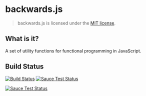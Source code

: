 # backwards.js

> backwards.js is licensed under the [MIT license](https://github.com/Omega3k/backwards.js/blob/master/LICENSE). 

## What is it?

A set of utility functions for functional programming in JavaScript. 

## Build Status

[![Build Status](https://travis-ci.org/Omega3k/backwards.js.svg?branch=master)](https://travis-ci.org/Omega3k/backwards.js)
[![Sauce Test Status](https://saucelabs.com/buildstatus/Omega3k)](https://saucelabs.com/u/Omega3k)

[![Sauce Test Status](https://saucelabs.com/browser-matrix/Omega3k.svg)](https://saucelabs.com/u/Omega3k)
